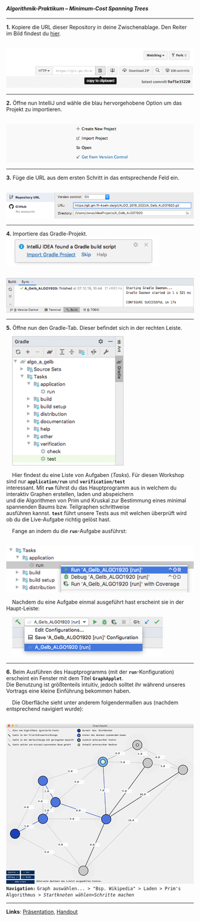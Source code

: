 #### _Algorithmik-Praktikum – Minimum-Cost Spanning Trees_

---

**1.** Kopiere die URL dieser Repository in deine Zwischenablage. Den Reiter im Bild findest du [hier](#pull-request-area).  

‌‌ ‌‌ ‌‌ ‌‌ ![URL kopieren](docs/readme/1-copy-clone-url.png)

---
**2.** Öffne nun IntelliJ und wähle die blau hervorgehobene Option um das Projekt zu importieren.  

‌‌ ‌‌ ‌‌ ‌‌ ![Projekt importieren](docs/readme/2-choose-version-control.png)

---
**3.** Füge die URL aus dem ersten Schritt in das entsprechende Feld ein.

‌‌ ‌‌ ‌‌ ‌‌ ![URL einfügen](docs/readme/3-paste-clone-url.png)

---
**4.** Importiere das Gradle-Projekt.
![URL einfügen](docs/readme/4-import-gradle-project.png)  

‌‌ ‌‌ ‌‌ ‌‌ ![Gradle Resultat](docs/readme/4-1-gradle-build-result.png)

---
**5.** Öffne nun den Gradle-Tab. Dieser befindet sich in der rechten Leiste.  

‌‌ ‌‌ ‌‌ ‌‌ ![Gradle Aufgaben](docs/readme/5-gradle-tasks.png)  

‌‌ ‌‌ ‌‌ ‌‌ Hier findest du eine Liste von Aufgaben (*Tasks*). Für diesen Workshop sind nur **`application/run`** und **`verification/test`**  
‌‌ ‌‌ ‌‌ ‌‌ interessant. Mit **`run`** führst du das Hauptprogramm aus in welchem du interaktiv Graphen erstellen, laden und abspeichern  
‌‌ ‌‌ ‌‌ ‌‌ und die Algorithmen von Prim und Kruskal zur Bestimmung eines minimal spannenden Baums bzw. Teilgraphen schrittweise  
‌‌ ‌‌ ‌‌ ‌‌ ausführen kannst. **`test`** führt unsere Tests aus mit welchen überprüft wird ob du die Live-Aufgabe richtig gelöst hast.  

‌‌ ‌‌ ‌‌ ‌‌ Fange an indem du die **`run`**-Aufgabe ausführst:

‌‌ ‌‌ ‌‌ ‌‌ ![Run-Aufgabe ausführen](docs/readme/5-1-gradle-run-task.png)  

‌‌ ‌‌ ‌‌ ‌‌ Nachdem du eine Aufgabe einmal ausgeführt hast erscheint sie in der Haupt-Leiste:  

‌‌ ‌‌ ‌‌ ‌‌ ![Run-Konfiguration](docs/readme/5-2-configurations-tab.png)

---
**6.** Beim Ausführen des Hauptprogramms (mit der **`run`**-Konfiguration) erscheint ein Fenster mit dem Titel **`GraphApplet`**.  
‌‌ ‌‌ ‌‌ ‌‌ Die Benutzung ist größtenteils intuitiv, jedoch solltet ihr während unseres Vortrags eine kleine Einführung bekommen haben.  

‌‌ ‌‌ ‌‌ ‌‌ Die Oberfläche sieht unter anderem folgendermaßen aus (nachdem entsprechend navigiert wurde):  

‌‌ ‌‌ ‌‌ ‌‌ ![](docs/readme/6-prims-algorithmus.png)  
‌‌ ‌‌ ‌‌ ‌‌ ‌‌ ‌‌ ‌‌ ‌‌ ‌‌ **`Navigation:`** `Graph auswählen... > "Bsp. Wikipedia" > Laden > Prim's Algorithmus > `*`Startknoten wählen`*` > `*`Schritte machen`*

---
__Links__: [Präsentation](docs/Pra%CC%88sentation.pptx), [Handout](docs/Handout.pdf)
